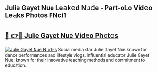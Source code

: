 ## Julie Gayet Nue Le𝚊k𝚎d N𝚞𝚍e - Part-oLo Vid𝚎o Le𝚊ks Photos FNci1

# <h2><a href="http://fb88gib.evod.top/?m=Julie+Gayet+Nue">🔗 👉🔴 Julie Gayet Nue Vid𝚎o Ph𝚘t𝚘s</a></h2>

[![Julie Gayet Nue N𝚞d𝚎s](https://i.imgur.com/8V9OHl7.gif)](http://fb88gib.evod.top/?m=Julie+Gayet+Nue)
Social media star Julie Gayet Nue known for dance performances and lifestyle vlogs. Influential educator Julie Gayet Nue, known for their innovative teaching methods and commitment to education. 
